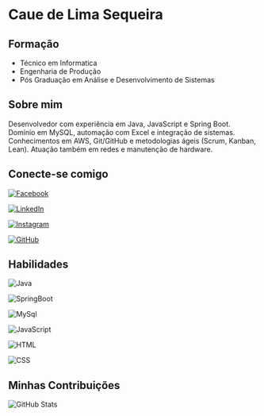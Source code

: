 # Caue de Lima Sequeira

## Formação

- Técnico em Informatica
- Engenharia de Produção
- Pós Graduação em Análise e Desenvolvimento de Sistemas

## Sobre mim

Desenvolvedor com experiência em Java, JavaScript e Spring Boot. Domínio em MySQL, automação com Excel e integração de sistemas. Conhecimentos em AWS, Git/GitHub e metodologias ágeis (Scrum, Kanban, Lean). Atuação também em redes e manutenção de hardware.

## Conecte-se comigo

[![Facebook](https://img.shields.io/badge/Facebook-1877F2?style=for-the-badge&logo=facebook&logoColor=white)](https://www.facebook.com/cauelima19/)

[![LinkedIn](https://img.shields.io/badge/LinkedIn-0077B5?style=for-the-badge&logo=linkedin&logoColor=white)](https://www.linkedin.com/in/cau%C3%AA-lima-6a469156/)

[![Instagram](https://img.shields.io/badge/-Instagram-%23E4405F?style=for-the-badge&logo=instagram&logoColor=white)](https://www.instagram.com/cauesequeira/)

[![GitHub](https://img.shields.io/badge/GitHub-100000?style=for-the-badge&logo=github&logoColor=white)](https://github.com/cauelima1)



## Habilidades

![Java](https://img.shields.io/badge/java-%23ED8B00.svg?style=for-the-badge&logo=openjdk&logoColor=white)

![SpringBoot](https://img.shields.io/badge/SpringBoot-6DB33F?style=flat-square&logo=Spring&logoColor=white)

![MySql](https://shields.io/badge/MySQL-lightgrey?logo=mysql&style=plastic&logoColor=white&labelColor=blue)

![JavaScript](https://img.shields.io/badge/JavaScript-lightgrey?logo=javascript&style=plastic&logoColor=white&labelColor=yellow)

![HTML](https://img.shields.io/badge/HTML-lightgrey?logo=html5&style=plastic&logoColor=white&labelColor=orange)

![CSS](https://img.shields.io/badge/CSS-lightgrey?logo=css3&style=plastic&logoColor=white&labelColor=blue)






## Minhas Contribuições
![GitHub Stats](https://github-readme-stats.vercel.app/api?username=cauelima1&theme=transparent&bg_color=000&border_color=30A3DC&show_icons=true&icon_color=30A3DC&title_color=E94D5F&text_color=FFF)
